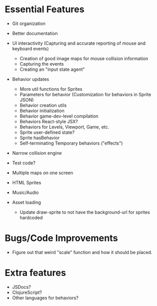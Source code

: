 # Essential Features
* Git organization
* Better documentation
* UI interactivity (Capturing and accurate reporting of mouse and keyboard events)
    * Creation of good image maps for mouse collision information
    * Capturing the events
    * Creating an "input state agent"
* Behavior updates
    * More util functions for Sprites
    * Parameters for behavior (Customization for behaviors in Sprite JSON)
    * Behavior creation utils
    * Behavior initialization
    * Behavior game-dev-level compilation
    * Behaviors React-style JSX?
    * Behaviors for Levels, Viewport, Game, etc.
    * Sprite user-defined state?
    * Sprite hasBehavior
    * Self-terminating Temporary behaviors ("effects")

* Narrow collision engine
* Test code?
* Multiple maps on one screen
* HTML Sprites
* Music/Audio
* Asset loading
    * Update draw-sprite to not have the background-url for sprites hardcoded

# Bugs/Code Improvements
* Figure out that weird "scale" function and how it should be placed.

# Extra features
* JSDocs?
* ClojureScript?
* Other languages for behaviors?
